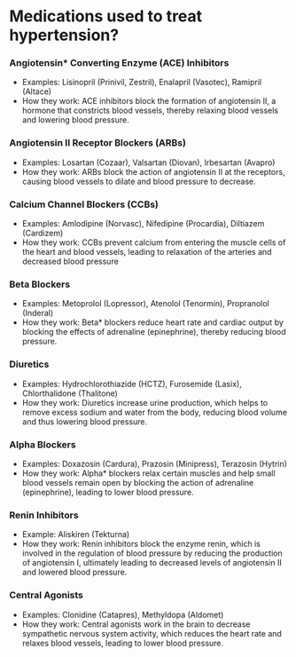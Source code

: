 # Medications used to treat hypertension?



### Angiotensin* Converting Enzyme (ACE) Inhibitors
  
   *  Examples: Lisinopril (Prinivil, Zestril), Enalapril (Vasotec), Ramipril (Altace)
   *  How they work: ACE inhibitors block the formation of angiotensin II, a hormone that constricts blood vessels, thereby relaxing blood vessels and lowering blood pressure.



### Angiotensin II Receptor Blockers (ARBs)
 
   *  Examples: Losartan (Cozaar), Valsartan (Diovan), Irbesartan (Avapro)
   *  How they work: ARBs block the action of angiotensin II at the receptors, causing blood vessels to dilate and blood pressure to decrease.




### Calcium Channel Blockers (CCBs)
 
   *  Examples: Amlodipine (Norvasc), Nifedipine (Procardia), Diltiazem (Cardizem)
   *  How they work: CCBs prevent calcium from entering the muscle cells of the heart and blood vessels, leading to relaxation of the arteries and decreased blood pressure



### Beta Blockers

   *  Examples: Metoprolol (Lopressor), Atenolol (Tenormin), Propranolol (Inderal)
   *  How they work: Beta* blockers reduce heart rate and cardiac output by blocking the effects of adrenaline (epinephrine), thereby reducing blood pressure.



### Diuretics
 
   *  Examples: Hydrochlorothiazide (HCTZ), Furosemide (Lasix), Chlorthalidone (Thalitone)
   *  How they work: Diuretics increase urine production, which helps to remove excess sodium and water from the body, reducing blood volume and thus lowering blood pressure.



### Alpha Blockers

   *  Examples: Doxazosin (Cardura), Prazosin (Minipress), Terazosin (Hytrin)
   *  How they work: Alpha* blockers relax certain muscles and help small blood vessels remain open by blocking the action of adrenaline (epinephrine), leading to lower blood pressure.
   
   

### Renin Inhibitors
 
   *  Example: Aliskiren (Tekturna)
   *  How they work: Renin inhibitors block the enzyme renin, which is involved in the regulation of blood pressure by reducing the production of angiotensin I, ultimately leading to decreased levels of angiotensin II and lowered blood pressure.



### Central Agonists

   *  Examples: Clonidine (Catapres), Methyldopa (Aldomet)
   *  How they work: Central agonists work in the brain to decrease sympathetic nervous system activity, which reduces the heart rate and relaxes blood vessels, leading to lower blood pressure.
